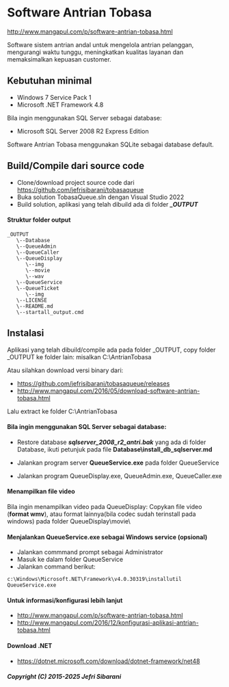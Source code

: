 # Software Antrian Tobasa
http://www.mangapul.com/p/software-antrian-tobasa.html

Software sistem antrian andal untuk mengelola antrian pelanggan, mengurangi waktu tunggu, 
meningkatkan kualitas layanan dan memaksimalkan kepuasan customer.

## Kebutuhan minimal
* Windows 7 Service Pack 1 
* Microsoft .NET Framework 4.8

Bila ingin menggunakan SQL Server sebagai database:
* Microsoft SQL Server 2008 R2 Express Edition 

Software Antrian Tobasa menggunakan SQLite sebagai database default.

## Build/Compile dari source code
* Clone/download project source code dari https://github.com/jefrisibarani/tobasaqueue
* Buka solution TobasaQueue.sln dengan Visual Studio 2022
* Build solution, aplikasi yang telah dibuild  ada di  folder  ***_OUTPUT***

#### Struktur folder output
```
_OUTPUT
   \--Database
   \--QueueAdmin
   \--QueueCaller
   \--QueueDisplay
      \--img
      \--movie
      \--wav
   \--QueueService
   \--QueueTicket
      \--img
   \--LICENSE
   \--README.md
   \--startall_output.cmd
```

## Instalasi
Aplikasi yang telah dibuild/compile ada pada folder _OUTPUT, copy folder _OUTPUT ke folder lain: 
misalkan C:\AntrianTobasa

Atau silahkan download versi binary dari:
* https://github.com/jefrisibarani/tobasaqueue/releases
* http://www.mangapul.com/2016/05/download-software-antrian-tobasa.html

Lalu extract ke folder C:\AntrianTobasa


#### Bila ingin menggunakan SQL Server sebagai database:
* Restore database ***sqlserver_2008_r2_antri.bak*** yang ada di folder Database,
  ikuti petunjuk pada file **Database\install_db_sqlserver.md**
  
* Jalankan program server **QueueService.exe** pada folder QueueService
* Jalankan program QueueDisplay.exe, QueueAdmin.exe, QueueCaller.exe


#### Menampilkan file video
Bila ingin menampilkan video pada QueueDisplay:
Copykan file video (**format wmv**), atau format lainnya(bila codec sudah terinstall pada windows)
pada folder QueueDisplay\movie\ 


#### Menjalankan QueueService.exe sebagai  Windows service (opsional)
* Jalankan commmand prompt sebagai Administrator
* Masuk ke dalam folder QueueService
* Jalankan command berikut:
```
c:\Windows\Microsoft.NET\Framework\v4.0.30319\installutil QueueService.exe
```

#### Untuk informasi/konfigurasi lebih lanjut
* http://www.mangapul.com/p/software-antrian-tobasa.html
* http://www.mangapul.com/2016/12/konfigurasi-aplikasi-antrian-tobasa.html


#### Download .NET
* https://dotnet.microsoft.com/download/dotnet-framework/net48


##### Copyright (C) 2015-2025 Jefri Sibarani
